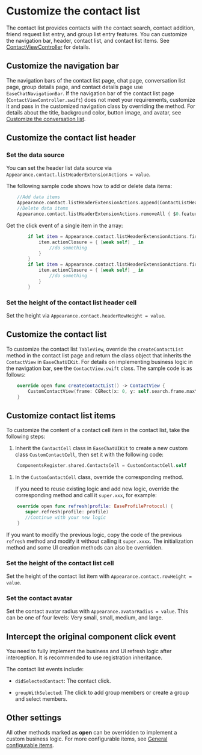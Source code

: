 # Customize the contact list

The contact list provides contacts with the contact search, contact addition, friend request list entry, and group list entry features. You can customize the navigation bar, header, contact list, and contact list items. See [ContactViewController](https://github.com/easemob/easemob-uikit-ios/tree/main/Documentation/EaseChatUIKit.doccarchive/documentation/easechatuikit/contactviewcontroller) for details.

## Customize the navigation bar

The navigation bars of the contact list page, chat page, conversation list page, group details page, and contact details page use `EaseChatNavigationBar`. If the navigation bar of the contact list page (`ContactViewController.swift`) does not meet your requirements, customize it and pass in the customized navigation class by overriding the method. For details about the title, background color, button image, and avatar, see [Customize the conversation list](customize-conversation-list.md).

## Customize the contact list header

### Set the data source

You can set the header list data source via `Appearance.contact.listHeaderExtensionActions = value`.
   
The following sample code shows how to add or delete data items:

```swift
    //Add data items
    Appearance.contact.listHeaderExtensionActions.append(ContactListHeaderItem(featureIdentify: "New", featureName: "NewFeature", featureIcon: UIImage(named: "NewFeature")))
    //Delete data items
    Appearance.contact.listHeaderExtensionActions.removeAll { $0.featureIdentify == "you want remove" }
```

Get the click event of a single item in the array:

```swift
        if let item = Appearance.contact.listHeaderExtensionActions.first(where: { $0.featureIdentify == "NewFriendRequest" }) {
            item.actionClosure = { [weak self] _ in
                //do something
            }
        }
        if let item = Appearance.contact.listHeaderExtensionActions.first(where: { $0.featureIdentify == "GroupChats" }) {
            item.actionClosure = { [weak self] _ in
                //do something
            }
        }
```

### Set the height of the contact list header cell

Set the height via `Appearance.contact.headerRowHeight = value`.

## Customize the contact list

To customize the contact list `TableView`, override the `createContactList` method in the contact list page and return the class object that inherits the `ContactView` in `EaseChatUIKit`. For details on implementing business logic in the navigation bar, see the `ContactView.swift` class. The sample code is as follows:

```swift
    override open func createContactList() -> ContactView {
        CustomContactView(frame: CGRect(x: 0, y: self.search.frame.maxY+5, width: self.view.frame.width, height: self.view.frame.height-NavigationHeight-BottomBarHeight-(self.tabBarController ?.tabBar.frame.height ?? 49)), style: .plain)
    }
```

## Customize contact list items

To customize the content of a contact cell item in the contact list, take the following steps:

1. Inherit the `ContactCell` class in `EaseChatUIKit` to create a new custom class `CustomContactCell`, then set it with the following code:

```swift
    ComponentsRegister.shared.ContactsCell = CustomContactCell.self
```

1. In the `CustomContactCell` class, override the corresponding method.
   
   If you need to reuse existing logic and add new logic, override the corresponding method and call it `super.xxx`, for example:

```swift
    override open func refresh(profile: EaseProfileProtocol) {
       super.refresh(profile: profile)
       //Continue with your new logic
    }
```

If you want to modify the previous logic, copy the code of the previous `refresh` method and modify it without calling it `super.xxxx`. The initialization method and some UI creation methods can also be overridden.

### Set the height of the contact list cell

Set the height of the contact list item with `Appearance.contact.rowHeight = value`.

### Set the contact avatar

Set the contact avatar radius with `Appearance.avatarRadius = value`. This can be one of four levels: Very small, small, medium, and large.

## Intercept the original component click event

You need to fully implement the business and UI refresh logic after interception. It is recommended to use registration inheritance.

The contact list events include:

- `didSelectedContact`: The contact click.

- `groupWithSelected`: The click to add group members or create a group and select members.

## Other settings

All other methods marked as **open** can be overridden to implement a custom business logic. For more configurable items, see [General configurable items](general_configurable_items.md). 
